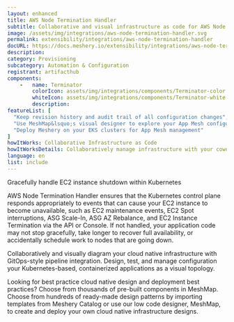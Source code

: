 ```yaml
---
layout: enhanced
title: AWS Node Termination Handler
subtitle: Collaborative and visual infrastructure as code for AWS Node Termination Handler
image: /assets/img/integrations/aws-node-termination-handler.svg
permalink: extensibility/integrations/aws-node-termination-handler
docURL: https://docs.meshery.io/extensibility/integrations/aws-node-termination-handler-2
description: 
category: Provisioning
subcategory: Automation & Configuration
registrant: artifacthub
components: 
	-	name: Terminator
		colorIcon: assets/img/integrations/components/Terminator-color.svg
		whiteIcon: assets/img/integrations/components/Terminator-white.svg
		description: 
featureList: [
  "Keep revision history and audit trail of all configuration changes",
  "Use MeshMap&lsquo;s visual designer to explore your App Mesh configuration",
  "Deploy Meshery on your EKS clusters for App Mesh management"
]
howItWorks: Collaborative Infrastructure as Code
howItWorksDetails: Collaboratively manage infrastructure with your coworkers synchronously sharing the same designs.
language: en
list: include
---
```

<p>
Gracefully handle EC2 instance shutdown within Kubernetes

</p>
<p>AWS Node Termination Handler ensures that the Kubernetes control plane responds appropriately to events that can cause your EC2 instance to become unavailable, such as EC2 maintenance events, EC2 Spot interruptions, ASG Scale-In, ASG AZ Rebalance, and EC2 Instance Termination via the API or Console. If not handled, your application code may not stop gracefully, take longer to recover full availability, or accidentally schedule work to nodes that are going down.
</p>
<p>
    Collaboratively and visually diagram your cloud native infrastructure with GitOps-style pipeline integration. Design, test, and manage configuration your Kubernetes-based, containerized applications as a visual topology.
</p>
<p>
    Looking for best practice cloud native design and deployment best practices? Choose from thousands of pre-built components in MeshMap. Choose from hundreds of ready-made design patterns by importing templates from Meshery Catalog or use our low code designer, MeshMap, to create and deploy your own cloud native infrastructure designs.
</p>
